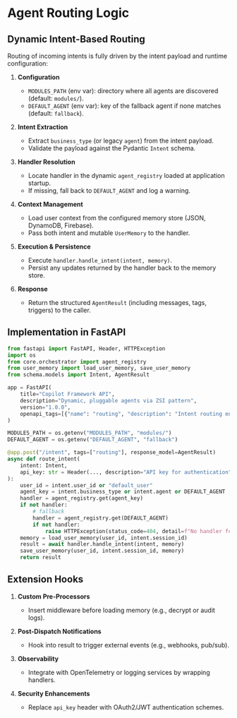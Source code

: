 # Agent Routing Logic

## Dynamic Intent-Based Routing

Routing of incoming intents is fully driven by the intent payload and runtime configuration:

1. **Configuration**  
   - `MODULES_PATH` (env var): directory where all agents are discovered (default: `modules/`).  
   - `DEFAULT_AGENT` (env var): key of the fallback agent if none matches (default: `fallback`).

2. **Intent Extraction**  
   - Extract `business_type` (or legacy `agent`) from the intent payload.  
   - Validate the payload against the Pydantic `Intent` schema.

3. **Handler Resolution**  
   - Locate handler in the dynamic `agent_registry` loaded at application startup.  
   - If missing, fall back to `DEFAULT_AGENT` and log a warning.

4. **Context Management**  
   - Load user context from the configured memory store (JSON, DynamoDB, Firebase).  
   - Pass both intent and mutable `UserMemory` to the handler.

5. **Execution & Persistence**  
   - Execute `handler.handle_intent(intent, memory)`.  
   - Persist any updates returned by the handler back to the memory store.

6. **Response**  
   - Return the structured `AgentResult` (including messages, tags, triggers) to the caller.

## Implementation in FastAPI

```python
from fastapi import FastAPI, Header, HTTPException
import os
from core.orchestrator import agent_registry
from user_memory import load_user_memory, save_user_memory
from schema.models import Intent, AgentResult

app = FastAPI(
    title="Copilot Framework API",
    description="Dynamic, pluggable agents via ZSI pattern",
    version="1.0.0",
    openapi_tags=[{"name": "routing", "description": "Intent routing endpoints"}],
)

MODULES_PATH = os.getenv("MODULES_PATH", "modules/")
DEFAULT_AGENT = os.getenv("DEFAULT_AGENT", "fallback")

@app.post("/intent", tags=["routing"], response_model=AgentResult)
async def route_intent(
    intent: Intent,
    api_key: str = Header(..., description="API key for authentication")
):
    user_id = intent.user_id or "default_user"
    agent_key = intent.business_type or intent.agent or DEFAULT_AGENT
    handler = agent_registry.get(agent_key)
    if not handler:
        # fallback
        handler = agent_registry.get(DEFAULT_AGENT)
        if not handler:
            raise HTTPException(status_code=404, detail=f"No handler for {agent_key}")
    memory = load_user_memory(user_id, intent.session_id)
    result = await handler.handle_intent(intent, memory)
    save_user_memory(user_id, intent.session_id, memory)
    return result
```


## Extension Hooks

1. **Custom Pre-Processors**  
   - Insert middleware before loading memory (e.g., decrypt or audit logs).

2. **Post-Dispatch Notifications**  
   - Hook into result to trigger external events (e.g., webhooks, pub/sub).

3. **Observability**  
   - Integrate with OpenTelemetry or logging services by wrapping handlers.

4. **Security Enhancements**  
   - Replace `api_key` header with OAuth2/JWT authentication schemes.

